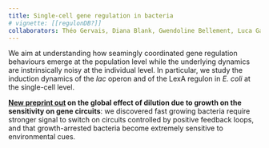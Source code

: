 ```yaml
---
title: Single-cell gene regulation in bacteria
# vignette: [[regulonDB?]]
collaborators: Théo Gervais, Diana Blank, Gwendoline Bellement, Luca Galbusera, Erik van Nimwegen
---
```


We aim at understanding how seamingly coordinated gene regulation behaviours emerge at the population level while the underlying dynamics are instrinsically noisy at the individual level. In particular, we study the induction dynamics of the *lac* operon and of the LexA regulon in *E. coli* at the single-cell level.

**[New preprint out](https://www.biorxiv.org/content/10.1101/2022.04.03.486858) on the global effect of dilution due to growth on the sensitivity on gene circuits**: we discovered fast growing bacteria require stronger signal to switch on circuits controlled by positive feedback loops, and that growth-arrested bacteria become extremely sensitive to environmental cues.
